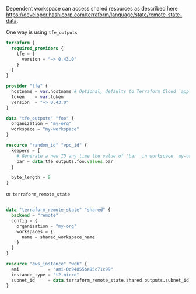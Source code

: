 Dependent workspace can access shared resources as described here https://developer.hashicorp.com/terraform/language/state/remote-state-data.

One way is using `tfe_outputs`

```tf
terraform {
  required_providers {
    tfe = {
      version = "~> 0.43.0"
    }
  }
}

provider "tfe" {
  hostname = var.hostname # Optional, defaults to Terraform Cloud `app.terraform.io`
  token    = var.token
  version  = "~> 0.43.0"
}

data "tfe_outputs" "foo" {
  organization = "my-org"
  workspace = "my-workspace"
}

resource "random_id" "vpc_id" {
  keepers = {
    # Generate a new ID any time the value of 'bar' in workspace 'my-org/my-workspace' changes.
    bar = data.tfe_outputs.foo.values.bar
  }

  byte_length = 8
}

```

or `terraform_remote_state`

```tf

data "terraform_remote_state" "shared" {
  backend = "remote"
  config = {
    organization = "my-org"
    workspaces = {
      name = shared_workspace_name
    }
  }
}

resource "aws_instance" "web" {
  ami           = "ami-0c94855ba95c71c99"
  instance_type = "t2.micro"
  subnet_id     = data.terraform_remote_state.shared.outputs.subnet_id
}

```
